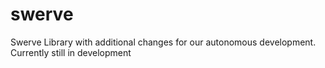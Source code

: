 # swerve
Swerve Library with additional changes for our autonomous development. Currently still in development
